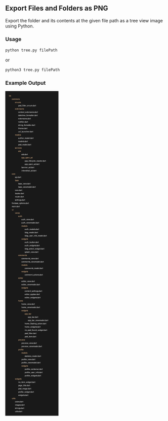 ## Export Files and Folders as PNG
Export the folder and its contents at the given file path as a tree view image using Python.

### Usage
```bash
python tree.py filePath
```
or
```bash
python3 tree.py filePath
```

### Example Output
![tree.png](tree.png)